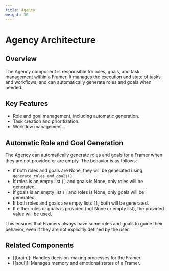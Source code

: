 ```yaml
---
title: Agency
weight: 30
---
```


# Agency Architecture

## Overview

The Agency component is responsible for roles, goals, and task management within a Framer. It manages the execution and state of tasks and workflows, and can automatically generate roles and goals when needed.

## Key Features

- Role and goal management, including automatic generation.
- Task creation and prioritization.
- Workflow management.

## Automatic Role and Goal Generation

The Agency can automatically generate roles and goals for a Framer when they are not provided or are empty. The behavior is as follows:

- If both roles and goals are None, they will be generated using `generate_roles_and_goals()`.
- If roles is an empty list `[]` and goals is None, only roles will be generated.
- If goals is an empty list `[]` and roles is None, only goals will be generated.
- If both roles and goals are empty lists `[]`, both will be generated.
- If either roles or goals is provided (not None or empty list), the provided value will be used.

This ensures that Framers always have some roles and goals to guide their behavior, even if they are not explicitly defined by the user.

## Related Components

- [[brain]]: Handles decision-making processes for the Framer.
- [[soul]]: Manages memory and emotional states of a Framer.
